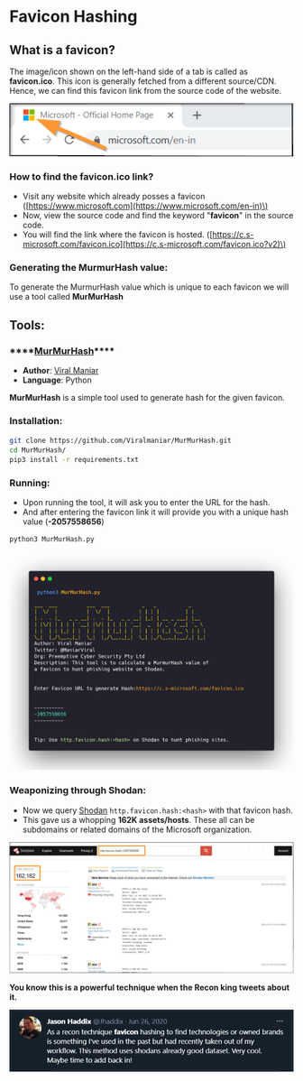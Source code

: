 # Favicon Hashing

## What is a favicon?

The image/icon shown on the left-hand side of a tab is called as **favicon.ico**. This icon is generally fetched from a different source/CDN. Hence, we can find this favicon link from the source code of the website.

![](../../.gitbook/assets/favicon.png)

### How to find the favicon.ico link?

* Visit any website which already posses a favicon \([https://www.microsoft.com](https://www.microsoft.com/en-in)\)
* Now, view the source code and find the keyword "**favicon**" in the source code.
* You will find the link where the favicon is hosted. \([https://c.s-microsoft.com/favicon.ico](https://c.s-microsoft.com/favicon.ico?v2)\)

### Generating the MurmurHash value:

To generate the MurmurHash value which is unique to each favicon we will use a tool called **MurMurHash**

## **Tools:**

### \*\*\*\*[**MurMurHash**](https://github.com/Viralmaniar/MurMurHash)\*\*\*\*

* **Author**: [Viral Maniar](https://github.com/Viralmaniar)
* **Language**: Python

**MurMurHash** is a simple tool used to generate hash for the given favicon.

### Installation:

```bash
git clone https://github.com/Viralmaniar/MurMurHash.git
cd MurMurHash/
pip3 install -r requirements.txt
```

### Running: 

* Upon running the tool, it will ask you to enter the URL for the hash.
* And after entering the favicon link it will provide you with a unique hash value \(**-2057558656**\) 

```bash
python3 MurMurHash.py
```

![](../../.gitbook/assets/favicontool.png)

### 

### Weaponizing through Shodan:

* Now we query [Shodan](https://www.shodan.io/) `http.favicon.hash:<hash>` with that favicon hash.
* This gave us a whopping **162K assets/hosts**. These all can be subdomains or related domains of the Microsoft organization.

![](../../.gitbook/assets/shodanfavicon.png)



**You know this is a powerful technique when the Recon king tweets about it.**

![](../../.gitbook/assets/jhaddixtweet.png)







